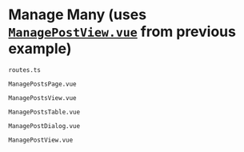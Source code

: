 # Manage Many (uses [`ManagePostView.vue`](typical-manage-one.md) from previous example)
`routes.ts`

`ManagePostsPage.vue`

`ManagePostsView.vue`

`ManagePostsTable.vue`

`ManagePostDialog.vue`

`ManagePostView.vue`
